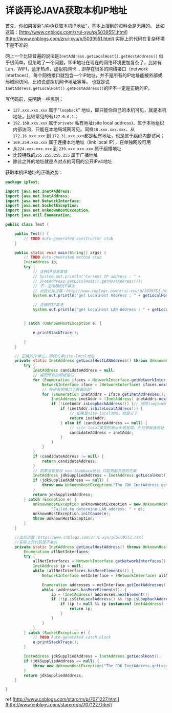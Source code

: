 # 详谈再论JAVA获取本机IP地址

首先，你如果搜索“JAVA获取本机IP地址”，基本上搜到的资料全是无用的。 比如这篇：[http://www.cnblogs.com/zrui-xyu/p/5039551.html](http://www.cnblogs.com/zrui-xyu/p/5039551.html) 实际上的代码在复杂环境下是不准的

网上一个比较普遍的说法是`InetAddress.getLocalHost().getHostAddress()` 似乎很简单，但忽略了一个问题，即IP地址在现在的网络环境更加复杂了，比如有Lan，WIFI，蓝牙热点，虚拟机网卡... 即存在很多的网络接口（network interfaces），每个网络接口就包含一个IP地址，并不是所有的IP地址能被外部或局域网访问，比如说虚拟机网卡地址等等。 也就是说`InetAddress.getLocalHost().getHostAddress()`的IP不一定是正确的IP。

写代码前，先明确一些规则：

* `127.xxx.xxx.xxx` 属于"`loopback`" 地址，即只能你自己的本机可见，就是本机地址，比较常见的有`127.0.0.1`；
* `192.168.xxx.xxx` 属于`private` 私有地址\(site local address\)，属于本地组织内部访问，只能在本地局域网可见。同样`10.xxx.xxx.xxx`、从`172.16.xxx.xxx` 到 `172.31.xxx.xxx`都是私有地址，也是属于组织内部访问；
* `169.254.xxx.xxx` 属于连接本地地址（link local IP），在单独网段可用
* 从`224.xxx.xxx.xxx` 到 `239.xxx.xxx.xxx` 属于组播地址
* 比较特殊的`255.255.255.255` 属于广播地址
* 除此之外的地址就是点对点的可用的公开IPv4地址

获取本机IP地址的正确姿势：

```java
package ipTest;

import java.net.Inet4Address;
import java.net.InetAddress;
import java.net.NetworkInterface;
import java.net.SocketException;
import java.net.UnknownHostException;
import java.util.Enumeration;

public class Test {

    public Test() {
        // TODO Auto-generated constructor stub
    }

    public static void main(String[] args) {
        // TODO Auto-generated method stub
        InetAddress ip;
        try {
            // 这种IP容易拿错
            // System.out.println("Current IP address : " +
            // InetAddress.getLocalHost().getHostAddress());
            // 不一定准确的IP拿法
            // 出自比如这篇：http://www.cnblogs.com/zrui-xyu/p/5039551.html
            System.out.println("get LocalHost Address : " + getLocalHostAddress().getHostAddress());

            // 正确的IP拿法
            System.out.println("get LocalHost LAN Address : " + getLocalHostLANAddress().getHostAddress());


        } catch (UnknownHostException e) {

            e.printStackTrace();

        }
    }

    // 正确的IP拿法，即优先拿site-local地址
    private static InetAddress getLocalHostLANAddress() throws UnknownHostException {
        try {
            InetAddress candidateAddress = null;
            // 遍历所有的网络接口
            for (Enumeration ifaces = NetworkInterface.getNetworkInterfaces(); ifaces.hasMoreElements();) {
                NetworkInterface iface = (NetworkInterface) ifaces.nextElement();
                // 在所有的接口下再遍历IP
                for (Enumeration inetAddrs = iface.getInetAddresses(); inetAddrs.hasMoreElements();) {
                    InetAddress inetAddr = (InetAddress) inetAddrs.nextElement();
                    if (!inetAddr.isLoopbackAddress()) {// 排除loopback类型地址
                        if (inetAddr.isSiteLocalAddress()) {
                            // 如果是site-local地址，就是它了
                            return inetAddr;
                        } else if (candidateAddress == null) {
                            // site-local类型的地址未被发现，先记录候选地址
                            candidateAddress = inetAddr;
                        }
                    }
                }
            }
            if (candidateAddress != null) {
                return candidateAddress;
            }
            // 如果没有发现 non-loopback地址.只能用最次选的方案
            InetAddress jdkSuppliedAddress = InetAddress.getLocalHost();
            if (jdkSuppliedAddress == null) {
                throw new UnknownHostException("The JDK InetAddress.getLocalHost() method unexpectedly returned null.");
            }
            return jdkSuppliedAddress;
        } catch (Exception e) {
            UnknownHostException unknownHostException = new UnknownHostException(
                    "Failed to determine LAN address: " + e);
            unknownHostException.initCause(e);
            throw unknownHostException;
        }
    }

    //出自这篇：http://www.cnblogs.com/zrui-xyu/p/5039551.html
    //实际上的代码是不准的
    private static InetAddress getLocalHostAddress() throws UnknownHostException {
        Enumeration allNetInterfaces;
        try {
            allNetInterfaces = NetworkInterface.getNetworkInterfaces();
            InetAddress ip = null;
            while (allNetInterfaces.hasMoreElements()) {
                NetworkInterface netInterface = (NetworkInterface) allNetInterfaces.nextElement();

                Enumeration addresses = netInterface.getInetAddresses();
                while (addresses.hasMoreElements()) {
                    ip = (InetAddress) addresses.nextElement();
                    if (!ip.isSiteLocalAddress() && !ip.isLoopbackAddress() && ip.getHostAddress().indexOf(":") == -1) {
                        if (ip != null && ip instanceof Inet4Address) {
                            return ip;
                        }
                    }
                }
            }
        } catch (SocketException e) {
            // TODO Auto-generated catch block
            e.printStackTrace();
        }

        InetAddress jdkSuppliedAddress = InetAddress.getLocalHost();
        if (jdkSuppliedAddress == null) {
            throw new UnknownHostException("The JDK InetAddress.getLocalHost() method unexpectedly returned null.");
        }
        return jdkSuppliedAddress;
    }

}
```

ref:[http://www.cnblogs.com/starcrm/p/7071227.html](http://www.cnblogs.com/starcrm/p/7071227.html)

